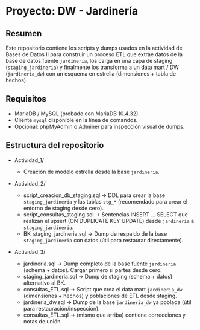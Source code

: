 # Proyecto: DW - Jardinería

Resumen
-------
Este repositorio contiene los scripts y dumps usados en la actividad de Bases de Datos II para construir un proceso ETL que extrae datos de la base de datos fuente `jardineria`, los carga en una capa de staging (`staging_jardineria`) y finalmente los transforma a un data mart / DW (`jardineria_dw`) con un esquema en estrella (dimensiones + tabla de hechos).

Requisitos
---------
- MariaDB / MySQL (probado con MariaDB 10.4.32).
- Cliente `mysql` disponible en la línea de comandos.
- Opcional: phpMyAdmin o Adminer para inspección visual de dumps.

Estructura del repositorio
-------------------------
- Actividad_1/
  - Creación de modelo estrella desde la base `jardineria`.

- Actividad_2/
  - script_creacion_db_staging.sql  -> DDL para crear la base `staging_jardineria` y las tablas `stg_*` (recomendado para crear el entorno de staging desde cero).
  - script_consultas_staging.sql    -> Sentencias INSERT ... SELECT que realizan el upsert (ON DUPLICATE KEY UPDATE) desde `jardineria` a `staging_jardineria`.
  - BK_staging_jardineria.sql       -> Dump de respaldo de la base `staging_jardineria` con datos (útil para restaurar directamente).

- Actividad_3/
  - jardineria.sql                  -> Dump completo de la base fuente `jardineria` (schema + datos). Cargar primero si partes desde cero.
  - staging_jardineria.sql          -> Dump de staging (schema + datos) alternativo al BK.
  - consultas_ETL.sql               -> Script que crea el data mart `jardineria_dw` (dimensiones + hechos) y poblaciones de ETL desde staging.
  - jardineria_dw.sql               -> Dump de la base `jardineria_dw` ya poblada (útil para restauración/inspección).
  - consultas_ETL.sql               -> (mismo que arriba) contiene correcciones y notas de unión.
